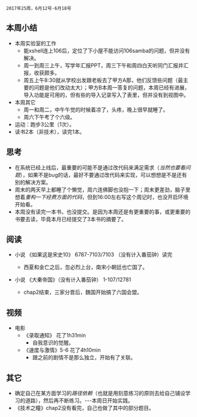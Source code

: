 	2017年25周，6月12号-6月18号

##  本周小结
+ 本周实验室的工作
	+ 能xshell连上106后，定位了下小屋不能访问106samba的问题，但并没有解决。
	+ 周一到周三上午，写学年汇报PPT，周三下午和周四白天听同门汇报并汇报，收获颇多。
	+ 周五上午8:30就从学校出发跟老板去了甲方A那，他们反馈些问题（最主要的问题是他们改动太大）；甲方B本周一答复的问题，本周已经有进展，导入功能是可用的，但有些的导入记录写入了表里，但并没有到视图中。
+ 本周其它
	+ 周一和周二，中午午觉的时候着凉了，头疼，晚上很早就睡了。
	+ 周六下午考了个六级。
+ 运动：跑步3公里（1次）。
+ 读书2本（非技术），读完1本。

##  思考
+ 在系统已经上线后，最重要的可能不是通过改代码来满足需求（*当然也要看问题*），如果不是bug的话，最好不要通过改代码来实现，可以想想是不是还有别的解决方案。
+ 周末的两天早上都睡了个懒觉，周六连佛脚也没抱一下；周末更差劲，脑子里想着*重构一下经费方面的代码*，但到16:00左右写这个周记时，也没开启环境开始看。
+ 本周没有读完一本书，也没提交。是因为本周还是有更重要的事，或更重要的书要去读，毕竟本月已经提交了3本书的摘要了。

##  阅读
+ 小说 《如果这是宋史10》 6787-7103/7103 （没有计入番茄钟）读完
	+ 西夏和金亡之后，忽必烈上台，南宋小朝廷也亡国了。

+ 小说 《大秦帝国》（没有计入番茄钟） 1-107/12781
	+ chap2结束，三家分晋后，魏国开始搞了六国会盟。

##  视频
+ 电影  
	+ 《录取通知》 花了1h31min
		+ 自我意识的觉醒。
	+ 《速度与激情》5-6 花了4h10min
		+ 跟之前的剧情不是那么独立，开始有了关联。

##  其它
+ 确定自己在某方面学习的*路径依赖*（也就是用刻意练习的原则去给自己铺设学习的道路），然后再不断练习。---本周日开始实践。
+ 《技术之瞳》chap2没有看完，自己也做了其中的部分题目。